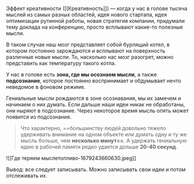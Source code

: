 Эффект креативности ([[Креативность]]) — когда у нас в голове тысяча мыслей из самых разных областей, идея нового стартапа, идея оптимизации рутинной работы, новая стратегия компании, придумали тему доклада на конференцию, просто всплывают какие-то полезные мысли.

В таком случае наш мозг представляет собой бурлящий котел, в котором постоянно зарождаются и всплывают на поверхность различные новые мысли. То, насколько нас мозг разогрет, можно представить как температуру такого котла.

У нас в голове есть **зона, где мы осознаем мысли**, а также **подсознание**, которое постоянно воспринимает и обдумывает нечто неведомое в фоновом режиме.

Гениальные мысли рождаются в зоне осознавания, мы их замечем и начинаем о них думать. Если дальше наши идеи никак не обработаны, они ныряют в подсознание. Через некоторое время мысль опять может появится из подсознания.

> Что характерно, ==большинству людей довольно тяжело удерживать внимание на одном объекте или думать одну и ту же мысль больше, чем **несколько минут==**. А удержать гениальную идею в рабочей памяти редко удается дольше **20-40 секунд**.

![[Где теряем мыслетопливо-1679243660630.jpeg]]

Вывод: все следует записывать. Можно записывать свои идеи и потом отслеживать их.